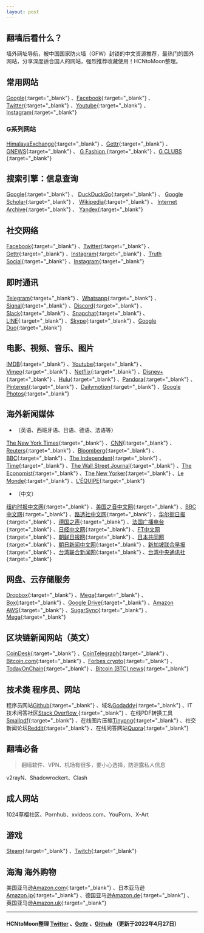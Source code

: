 ```yaml
---
layout: post
---
```



## 翻墙后看什么？

墙外网址导航，被中国国家防火墙（GFW）封锁的中文资源推荐，最热门的国外网站，分享深度适合国人的网站，强烈推荐收藏使用！HCNtoMoon整理。


## 常用网站
[Google](https://www.google.com/){:target="_blank"} 
、[Facebook](https://www.facebook.com/){:target="_blank"} 
、[Twitter](https://www.twitter.com/){:target="_blank"} 
、[Youtube](https://www.youtube.com/){:target="_blank"} 
、[Instagram](https://www.instagram.com/){:target="_blank"} 

### G系列网站
[HimalayaExchange](https://himalaya.exchange/){:target="_blank"} 、[Gettr](https://gettr.com/){:target="_blank"} 、 [GNEWS](https://gnews.org/){:target="_blank"} 、 [G Fashion ](https://gfashion.com/){:target="_blank"} 、[G CLUBS ](https://www.gclubs.com/){:target="_blank"}   


## 搜索引擎：信息查询
 [Google](https://www.google.com/){:target="_blank"} 
、 [DuckDuckGo](https://duckduckgo.com//){:target="_blank"} 
、 [Google Scholar](https://scholar.google.com/){:target="_blank"} 
、 [Wikipedia](https://www.wikipedia.org/){:target="_blank"} 
、 [Internet Archive](https://archive.org/){:target="_blank"} 
、 [Yandex](https://yandex.com/){:target="_blank"} 


## 社交网络
[Facebook](https://www.facebook.com/){:target="_blank"} 
、[Twitter](https://www.twitter.com/){:target="_blank"} 
、[Gettr](https://gettr.com/){:target="_blank"} 
、[Instagram](https://www.instagram.com/){:target="_blank"} 
、[Truth Social](https://truthsocial.com/){:target="_blank"} 
、[Instagram](https://www.instagram.com/){:target="_blank"} 

## 即时通讯
[Telegram](https://telegram.org/){:target="_blank"}
、[Whatsapp](https://www.whatsapp.com/){:target="_blank"}
、[Signal](https://signal.org/){:target="_blank"}
、[Discord](https://discord.com/){:target="_blank"}
、[Slack](https://slack.com/){:target="_blank"}
、[Snapchat](https://www.snapchat.com/){:target="_blank"}
、[LINE](https://line.me/){:target="_blank"}
、[Skype](https://www.skype.com/){:target="_blank"}
、[Google Duo](https://duo.google.com/){:target="_blank"}

## 电影、视频、音乐、图片

[IMDB](https://www.imdb.com/){:target="_blank"} 
、[Youtube](https://youtube.com/){:target="_blank"} 
、[Vimeo](https://vimeo.com/){:target="_blank"} 
、[Netflix](https://www.netflix.com/){:target="_blank"} 
、[Disney+](https://www.disneyplus.com/home/){:target="_blank"} 
、[Hulu](http://www.hulu.com/){:target="_blank"} 
、[Pandora](http://pandora.tv/){:target="_blank"} 
、[Pinterest](https://www.pinterest.com/){:target="_blank"} 
、[Dailymotion](https://www.dailymotion.com/){:target="_blank"} 
、[Google Photos](https://photos.google.com/){:target="_blank"} 

## 海外新闻媒体
- （英语、西班牙语、日语、德语、法语等）

[The New York Times](https://www.nytimes.com/){:target="_blank"}
、[CNN](https://edition.cnn.com/){:target="_blank"}
、[Reuters](https://www.reuters.com/){:target="_blank"}
、[Bloomberg](https://www.bloomberg.com/){:target="_blank"}
、[BBC](https://www.bbc.com/){:target="_blank"}
、[The Independent](https://www.independent.co.uk/){:target="_blank"}
、[Time](https://time.com/){:target="_blank"}
、[The Wall Street Journal](https://www.wsj.com/){:target="_blank"}
、[The Economist](https://economist.com){:target="_blank"}
、[The New Yorker](https://www.newyorker.com/){:target="_blank"}
、[Le Monde](https://www.lemonde.fr/){:target="_blank"}
、[L'ÉQUIPE](https://www.lequipe.fr/){:target="_blank"}  

- （中文）

[纽约时报中文网](https://cn.nytimes.com/){:target="_blank"}
、[美国之音中文网](https://www.voachinese.com/){:target="_blank"}
、[BBC中文网](https://bbc.co.uk/chinese/){:target="_blank"}
、[路透社中文网](https://cn.reuters.com/){:target="_blank"}
、[华尔街日报](http://cn.wsj.com/){:target="_blank"}
、[德国之声](http://www.dw.com/zh){:target="_blank"}
、[法国广播电台](http://chinese.rfi.fr/){:target="_blank"}
、[日经中文网](https://cn.nikkei.com/){:target="_blank"}
、[FT中文网 ](https://m.ftchinese.com/){:target="_blank"}
、[朝鲜日报网](http://cnnews.chosun.com/){:target="_blank"}
、[日本共同网](https://china.kyodonews.net/){:target="_blank"}
、[朝日新闻中文网](https://asahichinese-f.com/){:target="_blank"}
、[新加坡联合早报](https://www.zaobao.com.sg/){:target="_blank"}
、[台湾联合新闻网](https://udn.com/){:target="_blank"}
、[台湾中央通讯社](http://www.cna.com.tw/){:target="_blank"}


## 网盘、云存储服务
[Dropbox](https://www.dropbox.com/){:target="_blank"}
、[Mega](https://mega.nz/){:target="_blank"}
、[Box](https://www.box.com/){:target="_blank"}
、[Google Drive](https://drive.google.com/){:target="_blank"}
、[Amazon AWS](https://aws.amazon.com/){:target="_blank"}
、[SugarSync](http://sugarsync.com/){:target="_blank"}
、[Mega](https://mega.nz/){:target="_blank"}


## 区块链新闻网站（英文）
[CoinDesk](https://www.coindesk.com/){:target="_blank"}
、[CoinTelegraph](https://aws.amazon.com/){:target="_blank"}
、[Bitcoin.com](https://news.bitcoin.com/){:target="_blank"}
、[Forbes crypto](https://www.forbes.com/crypto-blockchain/){:target="_blank"}
、[TodayOnChain](https://www.todayonchain.com/){:target="_blank"}
、[Bitcoin (BTC) news](https://www.newsbtc.com/){:target="_blank"}


## 技术类 程序员、网站
程序员网站[Github](https://www.github.com/){:target="_blank"} 
、域名[Godaddy](https://www.godaddy.com/){:target="_blank"} 
、IT技术问答社区[Stack Overflow ](https://stackoverflow.com/){:target="_blank"} 
、在线PDF转换工具[Smallpdf](https://smallpdf.com/){:target="_blank"} 
、在线图片压缩[Tinypng](https://tinypng.com/){:target="_blank"} 
、社交新闻论坛[Reddit](https://www.reddit.com/){:target="_blank"} 
、在线问答网站[Quora](https://www.quora.com/){:target="_blank"} 


## 翻墙必备
> 翻墙软件、VPN、机场有很多，要小心选择，防泄露私人信息  


v2rayN、Shadowrockert、Clash

## 成人网站 
1024草榴社区、Pornhub、xvideos.com、YouPorn、X-Art

## 游戏

[Steam](https://store.steampowered.com/){:target="_blank"} 
、[Twitch](https://www.twitch.tv/){:target="_blank"} 

## 海淘 海外购物    
美国亚马逊[Amazon.com](https://www.amazon.com/){:target="_blank"} 
、日本亚马逊[Amazon.jp](https://www.amazon.co.jp/){:target="_blank"} 
、德国亚马逊[Amazon.de](https://www.amazon.de/){:target="_blank"} 
、英国亚马逊[Amazon.uk](https://www.amazon.co.uk/){:target="_blank"} 

---

####   HCNtoMoon整理 [Twitter](https://twitter.com/HCNtoMoon) 、[Gettr](https://gettr.com/user/hcntomoon) 、[Github](https://github.com/HCNtoMoon) （更新于2022年4月27日）    
